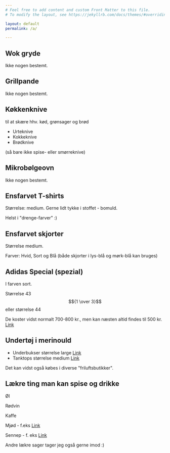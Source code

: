 ```yaml
---
# Feel free to add content and custom Front Matter to this file.
# To modify the layout, see https://jekyllrb.com/docs/themes/#overriding-theme-defaults

layout: default
permalink: /a/

---
```


## Wok gryde

Ikke nogen bestemt.


## Grillpande

Ikke nogen bestemt.

## Køkkenknive

til at skære hhv. kød, grønsager og brød

 - Urteknive
 - Kokkeknive
 - Brødknive

(så bare ikke spise- eller smørreknive)


## Mikrobølgeovn

Ikke nogen bestemt.

## Ensfarvet T-shirts

Størrelse: medium. Gerne lidt tykke i stoffet - bomuld.

Helst i "drenge-farver" :)


## Ensfarvet skjorter

Størrelse medium.

Farver: Hvid, Sort og Blå (både skjorter i lys-blå og mørk-blå kan bruges)


## Adidas Special (spezial)

I farven sort.

Størrelse 43$${1 \over 3}$$ eller størrelse 44

De koster vidst normalt 700-800 kr., men kan næsten altid findes til 500 kr. <a href="https://www.intersport.dk/produkter/maend/handball-spezial-sort/adidas.551483.black_runw.4045008966794.html?gclid=Cj0KCQjw45_bBRD_ARIsAJ6wUXSEt_tbMvk8pSkbBI0yWTL8IP2hNu8gS_4bPNWISIQ1XtEO0TYZ4j0aAgVfEALw_wcB" target="_blank">Link</a>


## Undertøj i merinould

- Underbukser størrelse large
<a href="https://www.dilling-underwear.dk/Herre/Merino-uldtights-til-herrer-sort.html" target="_blank">Link</a>
- Tanktops størrelse medium <a href="https://www.dilling-underwear.dk/Herre/Undertroeje-af-merino-uld-til-herrer-sort.html" target="_blank">Link</a>

Det kan vidst også købes i diverse "friluftsbutikker".


## Lækre ting man kan spise og drikke

Øl

Rødvin

Kaffe

Mjød - f.eks <a href="https://mjod.dk/collections/frontpage" target="_blank">Link</a>

Sennep - f. eks <a href="https://mjod.dk/collections/sennep" target="_blank">Link</a>

Andre lækre sager tager jeg også gerne imod :)
